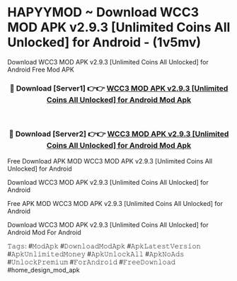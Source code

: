 # HAPYYMOD ~ Download WCC3 MOD APK v2.9.3 [Unlimited Coins All Unlocked] for Android - (1v5mv)
Download WCC3 MOD APK v2.9.3 [Unlimited Coins All Unlocked] for Android Free Mod APK

<div align="center">
<h3>🔴 Download [Server1] 👉👉 <a href="https://apk-comot.site?title=WCC3_MOD_APK_v2.9.3_[Unlimited_Coins_All_Unlocked]_for_Android">WCC3 MOD APK v2.9.3 [Unlimited Coins All Unlocked] for Android Mod Apk</a></h3><br>

<h3>🔴 Download [Server2] 👉👉 <a href="https://apk-comot.site?title=WCC3_MOD_APK_v2.9.3_[Unlimited_Coins_All_Unlocked]_for_Android">WCC3 MOD APK v2.9.3 [Unlimited Coins All Unlocked] for Android Mod Apk</a></h3>
</div>


Free Download APK MOD WCC3 MOD APK v2.9.3 [Unlimited Coins All Unlocked] for Android

Download WCC3 MOD APK v2.9.3 [Unlimited Coins All Unlocked] for Android 

Free APK MOD WCC3 MOD APK v2.9.3 [Unlimited Coins All Unlocked] for Android 

Download WCC3 MOD APK v2.9.3 [Unlimited Coins All Unlocked] for Android Mod For Android

𝚃𝚊𝚐𝚜: #𝙼𝚘𝚍𝙰𝚙𝚔 #𝙳𝚘𝚠𝚗𝚕𝚘𝚊𝚍𝙼𝚘𝚍𝙰𝚙𝚔 #𝙰𝚙𝚔𝙻𝚊𝚝𝚎𝚜𝚝𝚅𝚎𝚛𝚜𝚒𝚘𝚗 #𝙰𝚙𝚔𝚄𝚗𝚕𝚒𝚖𝚒𝚝𝚎𝚍𝙼𝚘𝚗𝚎𝚢 #𝙰𝚙𝚔𝚄𝚗𝚕𝚘𝚌𝚔𝙰𝚕𝚕 #𝙰𝚙𝚔𝙽𝚘𝙰𝚍𝚜 #𝚄𝚗𝚕𝚘𝚌𝚔𝙿𝚛𝚎𝚖𝚒𝚞𝚖 #𝙵𝚘𝚛𝙰𝚗𝚍𝚛𝚘𝚒𝚍 #𝙵𝚛𝚎𝚎𝙳𝚘𝚠𝚗𝚕𝚘𝚊𝚍 #home_design_mod_apk